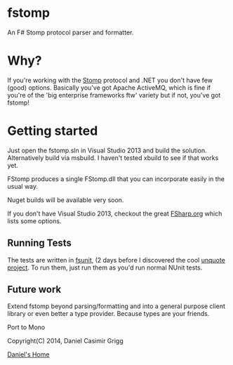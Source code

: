 fstomp
======

An F# Stomp protocol parser and formatter.


# Why?

If you're working with the [Stomp](http://stomp.github.io) protocol and .NET you don't have few (good)
options.  Basically you've got Apache ActiveMQ, which is fine if you're of the 
'big enterprise frameworks ftw' variety but if not, you've got fstomp!


# Getting started

Just open the fstomp.sln in Visual Studio 2013 and build the solution.  Alternatively
build via msbuild.  I haven't tested xbuild to see if that works yet.

FStomp produces a single FStomp.dll that you can incorporate easily in the usual way.  

Nuget builds will be available very soon.

If you don't have Visual Studio 2013, checkout the great 
[FSharp.org](http://fsharp.org/use/windows/) which lists some options.


## Running Tests

The tests are written in [fsunit](https://github.com/fsharp/FsUnit), (2 days before I discovered the 
cool [unquote project](https://code.google.com/p/unquote/). To run them, just run them as
you'd run normal NUnit tests.


## Future work

Extend fstomp beyond parsing/formatting and into a general purpose
client library or even better a type provider. Because types are your friends.

Port to Mono

Copyright(C) 2014, Daniel Casimir Grigg

[Daniel's Home](http://danielgrigg.github.io)
